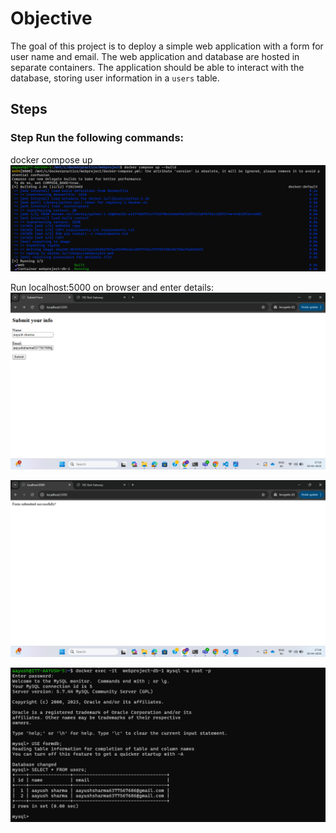 
# Objective
The goal of this project is to deploy a simple web application with a form for user name and email. The web application and database are hosted in separate containers. The application should be able to interact with the database, storing user information in a `users` table.

## Steps

### Step Run the following commands:

docker compose up
![alt text](../readme/image.png)

Run localhost:5000 on browser and enter details:
![alt text](../readme/final(form-1).png)

![alt text](../readme/final(form-2).png)

![alt text](../readme/final(inside%20sql).png)

